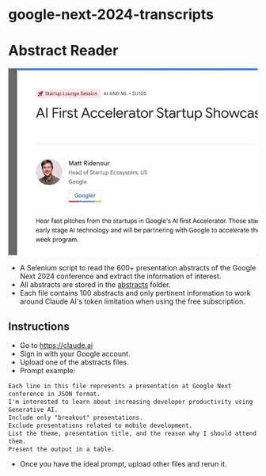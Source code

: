 # google-next-2024-transcripts

# Abstract Reader

![selenium.gif](img/selenium.gif)

- A Selenium script to read the 600+ presentation abstracts of the Google Next 2024 conference and extract the
  information of interest.
- All abstracts are stored in the [abstracts](abstracts) folder.
- Each file contains 100 abstracts and only pertinent information to work around Claude AI's token limitation when using
  the free subscription.

## Instructions

- Go to https://claude.ai
- Sign in with your Google account.
- Upload one of the abstracts files.
- Prompt example:

```
Each line in this file represents a presentation at Google Next conference in JSON format.
I'm interested to learn about increasing developer productivity using Generative AI.
Include only "breakout" presentations.
Exclude presentations related to mobile development.
List the theme, presentation title, and the reason why I should attend them.
Present the output in a table.   
```

- Once you have the ideal prompt, upload other files and rerun it.